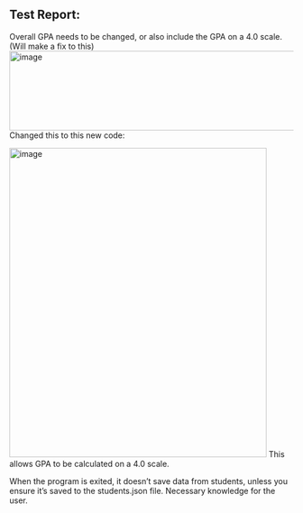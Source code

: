 ## Test Report:
Overall GPA needs to be changed, or also include the GPA on a 4.0 scale. (Will make a fix to this)  
<img width="833" height="141" alt="image" src="https://github.com/user-attachments/assets/fcff8542-f555-46aa-bb7a-7b9a5946e6d3" />  
Changed this to this new code: 

<img width="456" height="549" alt="image" src="https://github.com/user-attachments/assets/9281bc5b-990b-46ee-9461-742c97b2ef5e" />
This allows GPA to be calculated on a 4.0 scale. 

When the program is exited, it doesn’t save data from students, unless you ensure it’s saved to the students.json file. Necessary knowledge for the user.  

